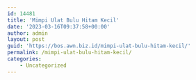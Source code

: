 ```yaml
---
id: 14481
title: 'Mimpi Ulat Bulu Hitam Kecil'
date: '2023-03-16T09:37:58+00:00'
author: admin
layout: post
guid: 'https://bos.awn.biz.id/mimpi-ulat-bulu-hitam-kecil/'
permalink: /mimpi-ulat-bulu-hitam-kecil/
categories:
    - Uncategorized
---
```


